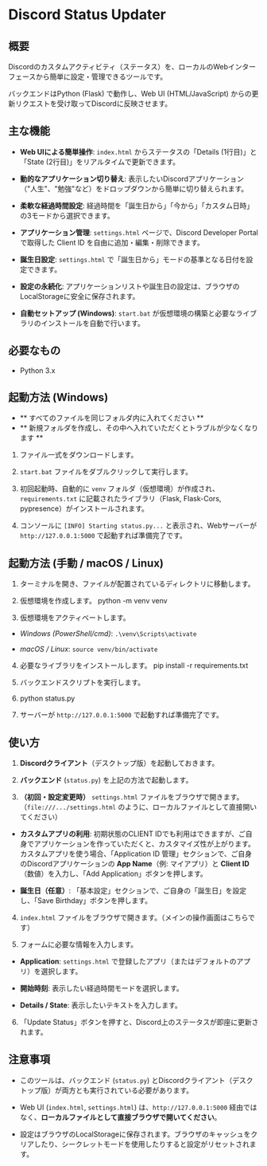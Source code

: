 # Discord Status Updater

## 概要

Discordのカスタムアクティビティ（ステータス）を、ローカルのWebインターフェースから簡単に設定・管理できるツールです。

バックエンドはPython (Flask) で動作し、Web UI (HTML/JavaScript) からの更新リクエストを受け取ってDiscordに反映させます。

## 主な機能

* **Web UIによる簡単操作**: `index.html` からステータスの「Details (1行目)」と「State (2行目)」をリアルタイムで更新できます。

* **動的なアプリケーション切り替え**: 表示したいDiscordアプリケーション（"人生"、"勉強"など）をドロップダウンから簡単に切り替えられます。

* **柔軟な経過時間設定**: 経過時間を「誕生日から」「今から」「カスタム日時」の3モードから選択できます。

* **アプリケーション管理**: `settings.html` ページで、Discord Developer Portal で取得した Client ID を自由に追加・編集・削除できます。

* **誕生日設定**: `settings.html` で「誕生日から」モードの基準となる日付を設定できます。

* **設定の永続化**: アプリケーションリストや誕生日の設定は、ブラウザのLocalStorageに安全に保存されます。

* **自動セットアップ (Windows)**: `start.bat` が仮想環境の構築と必要なライブラリのインストールを自動で行います。

## 必要なもの

* Python 3.x

## 起動方法 (Windows)

* ** すべてのファイルを同じフォルダ内に入れてください **
* ** 新規フォルダを作成し、その中へ入れていただくとトラブルが少なくなります **

1. ファイル一式をダウンロードします。

2. `start.bat` ファイルをダブルクリックして実行します。

3. 初回起動時、自動的に `venv` フォルダ（仮想環境）が作成され、`requirements.txt` に記載されたライブラリ（Flask, Flask-Cors, pypresence）がインストールされます。

4. コンソールに `[INFO] Starting status.py...` と表示され、Webサーバーが `http://127.0.0.1:5000` で起動すれば準備完了です。


## 起動方法 (手動 / macOS / Linux)

1. ターミナルを開き、ファイルが配置されているディレクトリに移動します。

2. 仮想環境を作成します。
   python -m venv venv


3. 仮想環境をアクティベートします。

* *Windows (PowerShell/cmd)*: `.\venv\Scripts\activate`

* *macOS / Linux*: `source venv/bin/activate`

4. 必要なライブラリをインストールします。
 pip install -r requirements.txt


5. バックエンドスクリプトを実行します。
6. python status.py


6. サーバーが `http://127.0.0.1:5000` で起動すれば準備完了です。

## 使い方

1. **Discordクライアント**（デスクトップ版）を起動しておきます。

2. **バックエンド** (`status.py`) を上記の方法で起動します。

3. **（初回・設定変更時）** `settings.html` ファイルをブラウザで開きます。（`file:///.../settings.html` のように、ローカルファイルとして直接開いてください）
* **カスタムアプリの利用**: 初期状態のCLIENT IDでも利用はできますが、ご自身でアプリケーションを作っていただくと、カスタマイズ性が上がります。カスタムアプリを使う場合、「Application ID 管理」セクションで、ご自身のDiscordアプリケーションの **App Name**（例: マイアプリ）と **Client ID**（数値）を入力し、「Add Application」ボタンを押します。

* **誕生日（任意）**: 「基本設定」セクションで、ご自身の「誕生日」を設定し、「Save Birthday」ボタンを押します。

4. `index.html` ファイルをブラウザで開きます。（メインの操作画面はこちらです）

5. フォームに必要な情報を入力します。

* **Application**: `settings.html` で登録したアプリ（またはデフォルトのアプリ）を選択します。

* **開始時刻**: 表示したい経過時間モードを選択します。

* **Details / State**: 表示したいテキストを入力します。

6. 「Update Status」ボタンを押すと、Discord上のステータスが即座に更新されます。

## 注意事項

* このツールは、バックエンド (`status.py`) とDiscordクライアント（デスクトップ版）が両方とも実行されている必要があります。

* Web UI (`index.html`, `settings.html`) は、`http://127.0.0.1:5000` 経由ではなく、**ローカルファイルとして直接ブラウザで開いてください**。

* 設定はブラウザのLocalStorageに保存されます。ブラウザのキャッシュをクリアしたり、シークレットモードを使用したりすると設定がリセットされます。
